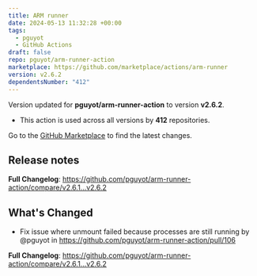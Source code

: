 ```yaml
---
title: ARM runner
date: 2024-05-13 11:32:28 +00:00
tags:
  - pguyot
  - GitHub Actions
draft: false
repo: pguyot/arm-runner-action
marketplace: https://github.com/marketplace/actions/arm-runner
version: v2.6.2
dependentsNumber: "412"
---
```



Version updated for **pguyot/arm-runner-action** to version **v2.6.2**.
- This action is used across all versions by **412** repositories.

Go to the [GitHub Marketplace](https://github.com/marketplace/actions/arm-runner) to find the latest changes.

## Release notes

**Full Changelog**: https://github.com/pguyot/arm-runner-action/compare/v2.6.1...v2.6.2

## What's Changed
* Fix issue where unmount failed because processes are still running by @pguyot in https://github.com/pguyot/arm-runner-action/pull/106


**Full Changelog**: https://github.com/pguyot/arm-runner-action/compare/v2.6.1...v2.6.2
